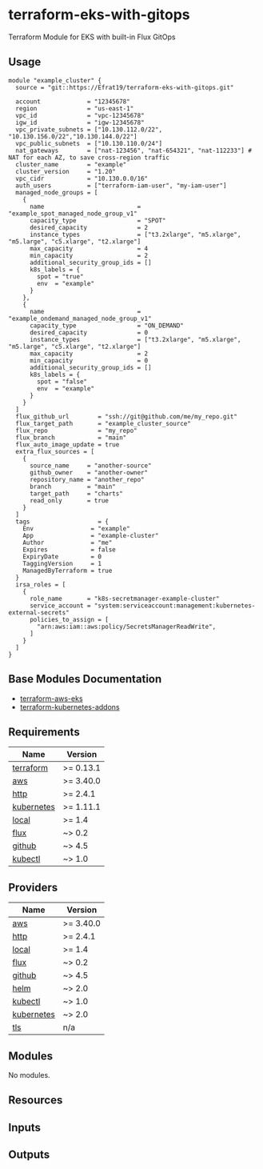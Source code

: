 # terraform-eks-with-gitops
Terraform Module for EKS with built-in Flux GitOps 

## Usage
```hcl
module "example_cluster" {
  source = "git::https://Efrat19/terraform-eks-with-gitops.git"

  account             = "12345678"
  region              = "us-east-1"
  vpc_id              = "vpc-12345678"
  igw_id              = "igw-12345678"
  vpc_private_subnets = ["10.130.112.0/22", "10.130.156.0/22","10.130.144.0/22"]
  vpc_public_subnets  = ["10.130.110.0/24"]
  nat_gateways        = ["nat-123456", "nat-654321", "nat-112233"] # NAT for each AZ, to save cross-region traffic
  cluster_name        = "example"
  cluster_version     = "1.20"
  vpc_cidr            = "10.130.0.0/16"
  auth_users          = ["terraform-iam-user", "my-iam-user"]
  managed_node_groups = [
    {
      name                          = "example_spot_managed_node_group_v1"
      capacity_type                 = "SPOT"
      desired_capacity              = 2
      instance_types                = ["t3.2xlarge", "m5.xlarge", "m5.large", "c5.xlarge", "t2.xlarge"]
      max_capacity                  = 4
      min_capacity                  = 2
      additional_security_group_ids = []
      k8s_labels = {
        spot = "true"
        env  = "example"
      }
    },
    {
      name                          = "example_ondemand_managed_node_group_v1"
      capacity_type                 = "ON_DEMAND"
      desired_capacity              = 0
      instance_types                = ["t3.2xlarge", "m5.xlarge", "m5.large", "c5.xlarge", "t2.xlarge"]
      max_capacity                  = 2
      min_capacity                  = 0
      additional_security_group_ids = []
      k8s_labels = {
        spot = "false"
        env  = "example"
      }
    }
  ]
  flux_github_url        = "ssh://git@github.com/me/my_repo.git"
  flux_target_path       = "example_cluster_source"
  flux_repo              = "my_repo"
  flux_branch            = "main"
  flux_auto_image_update = true
  extra_flux_sources = [
    {
      source_name     = "another-source"
      github_owner    = "another-owner"
      repository_name = "another_repo"
      branch          = "main"
      target_path     = "charts"
      read_only       = true
    }
  ]
  tags                   = {
    Env                = "example"
    App                = "example-cluster"
    Author             = "me"
    Expires            = false
    ExpiryDate         = 0
    TaggingVersion     = 1
    ManagedByTerraform = true
  }
  irsa_roles = [
    {
      role_name       = "k8s-secretmanager-example-cluster"
      service_account = "system:serviceaccount:management:kubernetes-external-secrets"
      policies_to_assign = [
        "arn:aws:iam::aws:policy/SecretsManagerReadWrite",
      ]
    }
  ]
}

```

## Base Modules Documentation
- [terraform-aws-eks](https://github.com/terraform-aws-modules/terraform-aws-eks)
- [terraform-kubernetes-addons](https://github.com/particuleio/terraform-kubernetes-addons)

## Requirements

| Name | Version |
|------|---------|
| <a name="requirement_terraform"></a> [terraform](#requirement\_terraform) | >= 0.13.1 |
| <a name="requirement_aws"></a> [aws](#requirement\_aws) | >= 3.40.0 |
| <a name="requirement_http"></a> [http](#requirement\_http) | >= 2.4.1 |
| <a name="requirement_kubernetes"></a> [kubernetes](#requirement\_kubernetes) | >= 1.11.1 |
| <a name="requirement_local"></a> [local](#requirement\_local) | >= 1.4 |
| <a name="requirement_flux"></a> [flux](#requirement\_flux) | ~> 0.2 |
| <a name="requirement_github"></a> [github](#requirement\_github) | ~> 4.5 |
| <a name="requirement_kubectl"></a> [kubectl](#requirement\_kubectl) | ~> 1.0 |
## Providers

| Name | Version |
|------|---------|
| <a name="provider_aws"></a> [aws](#provider\_aws) | >= 3.40.0 |
| <a name="provider_http"></a> [http](#provider\_http) | >= 2.4.1 |
| <a name="provider_local"></a> [local](#provider\_local) | >= 1.4 |
| <a name="provider_flux"></a> [flux](#provider\_flux) | ~> 0.2 |
| <a name="provider_github"></a> [github](#provider\_github) | ~> 4.5 |
| <a name="provider_helm"></a> [helm](#provider\_helm) | ~> 2.0 |
| <a name="provider_kubectl"></a> [kubectl](#provider\_kubectl) | ~> 1.0 |
| <a name="provider_kubernetes"></a> [kubernetes](#provider\_kubernetes) | ~> 2.0 |
| <a name="provider_tls"></a> [tls](#provider\_tls) | n/a |

## Modules

No modules.

## Resources

## Inputs


## Outputs

